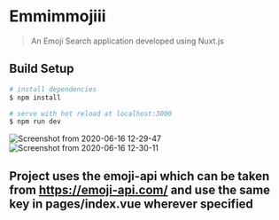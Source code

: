 # Emmimmojiii

> An Emoji Search application developed using Nuxt.js 

## Build Setup

```bash
# install dependencies
$ npm install

# serve with hot reload at localhost:3000
$ npm run dev

```
![Screenshot from 2020-06-16 12-29-47](https://user-images.githubusercontent.com/38497682/84741790-3294f200-afcd-11ea-9350-49eb8862e56f.png)
![Screenshot from 2020-06-16 12-30-11](https://user-images.githubusercontent.com/38497682/84741794-358fe280-afcd-11ea-8a09-52e87c19072e.png)

## Project uses the emoji-api which can be taken from https://emoji-api.com/ and use the same key in pages/index.vue wherever specified
